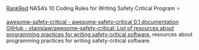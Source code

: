 
[RankRed](http://www.rankred.com/nasa-coding-rules/)
NASA’s 10 Coding Rules for Writing Safety Critical Program
:star:

[awesome-safety-critical - awesome-safety-critical 0.1 documentation](https://awesome-safety-critical.readthedocs.io/en/latest/)
[GitHub - stanislaw/awesome-safety-critical: List of resources about programming practices for writing safety-critical software.](https://github.com/stanislaw/awesome-safety-critical)
resources about programming practices for writing safety-critical software.
